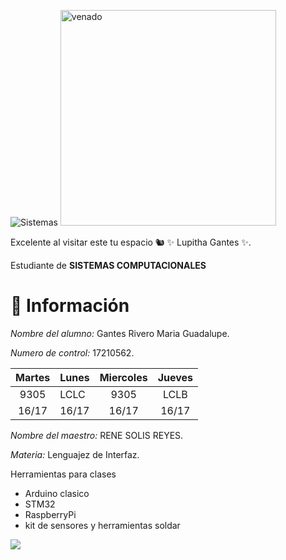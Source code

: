 


![Sistemas](Img/sistemas.png)  <img src="imagenes/venaduki...png" alt="venado" width="345"/>

Excelente al visitar este tu espacio 🐿 ✨ Lupitha Gantes ✨.

Estudiante de **SISTEMAS COMPUTACIONALES**

# :bust_in_silhouette: Información #

*Nombre del alumno:* Gantes Rivero Maria Guadalupe.

*Numero de control:* 17210562.

| **Martes** | **Lunes** | **Miercoles** | **Jueves** |
|:----------:|-----------|:-------------:|:----------:|
|    9305    |    LCLC   |      9305     |    LCLB    |
|    16/17   |   16/17   |     16/17     |    16/17   |
                                                

*Nombre del maestro:* RENE SOLIS REYES.

*Materia:* Lenguajez de Interfaz.


Herramientas para clases 
- Arduino clasico
- STM32
- RaspberryPi 
- kit de sensores y herramientas soldar

![](https://images.cooltext.com/5624074.png)

